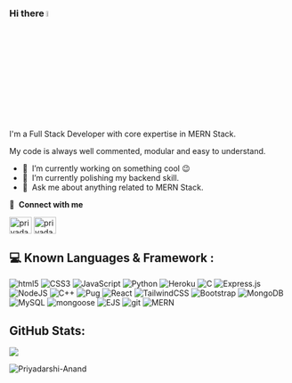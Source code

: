 ### Hi there <img src="https://media.giphy.com/media/hvRJCLFzcasrR4ia7z/giphy.gif" width="5%"></a>
I'm a Full Stack Developer with core expertise in MERN Stack.

My code is always well commented, modular and easy to understand. 

- 🔭 &nbsp;I’m currently working on something cool :wink:
- 🌱 &nbsp;I’m currently polishing my backend skill.
- 💬 &nbsp;Ask me about anything related to MERN Stack.

🔗 &nbsp;**Connect with me**
<p align="left">
<a href="https://linkedin.com/in/priyadarshi-anand" target="blank"><img align="center" src="https://raw.githubusercontent.com/rahuldkjain/github-profile-readme-generator/master/src/images/icons/Social/linked-in-alt.svg" alt="priyadarshi-anand" height="30" width="40" /></a>
<a href="https://instagram.com/_blaze_olo" target="blank"><img align="center" src="https://raw.githubusercontent.com/rahuldkjain/github-profile-readme-generator/master/src/images/icons/Social/instagram.svg" alt="priyadarshi-anand" height="30" width="40" /></a>

## 💻 Known Languages & Framework : 

![html5](https://img.shields.io/badge/HTML-ec0909?style=for-the-badge&logo=html5&logoColor=white)
![CSS3](https://img.shields.io/badge/css-%231572B6.svg?style=for-the-badge&logo=css3&logoColor=white)
![JavaScript](https://img.shields.io/badge/javascript-%23323330.svg?style=for-the-badge&logo=javascript&logoColor=%23F7DF1E)
![Python](https://img.shields.io/badge/python-3670A0?style=for-the-badge&logo=python&logoColor=ffdd54)
![Heroku](https://img.shields.io/badge/heroku-%23430098.svg?style=for-the-badge&logo=heroku&logoColor=white)
![C](https://img.shields.io/badge/c-%2300599C.svg?style=for-the-badge&logo=c&logoColor=white)
![Express.js](https://img.shields.io/badge/express.js-%23404d59.svg?style=for-the-badge&logo=express&logoColor=%2361DAFB)
![NodeJS](https://img.shields.io/badge/node.js-6DA55F?style=for-the-badge&logo=node.js&logoColor=white)
![C++](https://img.shields.io/badge/c++-%2300599C.svg?style=for-the-badge&logo=c%2B%2B&logoColor=white)
![Pug](https://img.shields.io/badge/Pug-FFF?style=for-the-badge&logo=pug&logoColor=A86454)
![React](https://img.shields.io/badge/react-%2320232a.svg?style=for-the-badge&logo=react&logoColor=%2361DAFB)
![TailwindCSS](https://img.shields.io/badge/tailwindcss-%2338B2AC.svg?style=for-the-badge&logo=tailwind-css&logoColor=white)
![Bootstrap](https://img.shields.io/badge/bootstrap-%23563D7C.svg?style=for-the-badge&logo=bootstrap&logoColor=white)
![MongoDB](https://img.shields.io/badge/MongoDB-%234ea94b.svg?style=for-the-badge&logo=mongodb&logoColor=white)
![MySQL](https://img.shields.io/badge/mysql-%2300f.svg?style=for-the-badge&logo=mysql&logoColor=white)
![mongoose](https://img.shields.io/badge/mongoose-%2300f.svg?style=for-the-badge&logo=mongoose&logoColor=white)
![EJS](https://img.shields.io/badge/ejs-1cfcf1?style=for-the-badge&logo=ejs&logoColor=white)
![git](https://img.shields.io/badge/-Git-F05032?style=for-the-badge&logo=git&logoColor=white)
![MERN](https://img.shields.io/badge/-MERN-1cfcf1?style=for-the-badge&logo=MERN&logoColor=white)

## GitHub Stats:

![](https://github-readme-streak-stats.herokuapp.com/?user=PriyadarshiIndia&theme=light&hide_border=false)<br />

<p align="left"> <img src="https://komarev.com/ghpvc/?username=PriyadarshiIndia&label=Profile%20views&color=0e75b6&style=flat" alt="Priyadarshi-Anand" /> </p>
